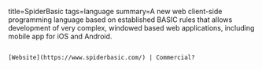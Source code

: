 title=SpiderBasic
tags=language
summary=A new web client-side programming language based on established BASIC rules that allows development of very complex, windowed based web applications, including mobile app for iOS and Android.
~~~~~~

[Website](https://www.spiderbasic.com/) | Commercial?

